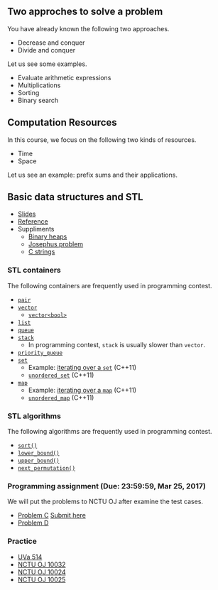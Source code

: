 ## Two approches to solve a problem

You have already known the following two approaches.

+	Decrease and conquer
+	Divide and conquer

Let us see some examples.

+	Evaluate arithmetic expressions
+	Multiplications
+	Sorting
+	Binary search

## Computation Resources

In this course, we focus on the following two kinds of resources.

+	Time
+	Space

Let us see an example: prefix sums and their applications.

## Basic data structures and STL

+   [Slides](lec02.pdf)
+   [Reference](http://www.cplusplus.com/reference/)
+   Suppliments
    +   [Binary heaps](PSPT_lec02_complexity.pdf)
    +   [Josephus problem](PSPT_lec03_joseph.pdf)
    +   [C strings](PSPT_lec06_cstring.pdf)

### STL containers

The following containers are frequently used in programming contest.
+   [`pair`](http://www.cplusplus.com/reference/utility/pair/)
+   [`vector`](http://www.cplusplus.com/reference/vector/vector/)
    +   [`vector<bool>`](http://www.cplusplus.com/reference/vector/vector-bool/)
+   [`list`](http://www.cplusplus.com/reference/list/list/)
+   [`queue`](http://www.cplusplus.com/reference/queue/queue/)
+   [`stack`](http://www.cplusplus.com/reference/stack/stack/)
    +   In programming contest, `stack` is usually slower than `vector`.
+   [`priority_queue`](http://www.cplusplus.com/reference/queue/priority_queue/)
+   [`set`](http://www.cplusplus.com/reference/set/set)
    +   Example: [iterating over a `set`](set-iter.c++11.cpp) (C++11)
    +   [`unordered_set`](http://www.cplusplus.com/reference/unordered_set/unordered_set) (C++11)
+   [`map`](http://www.cplusplus.com/reference/map/map)
    +   Example: [iterating over a `map`](map-iter.c++11.cpp) (C++11)
    +   [`unordered_map`](http://www.cplusplus.com/reference/unordered_map/unordered_map) (C++11)

### STL algorithms

The following algorithms are frequently used in programming contest.
+   [`sort()`](http://www.cplusplus.com/reference/algorithm/sort/)
+   [`lower_bound()`](http://www.cplusplus.com/reference/algorithm/lower_bound/)
+   [`upper_bound()`](http://www.cplusplus.com/reference/algorithm/upper_bound/)
+   [`next_permutation()`](http://www.cplusplus.com/reference/algorithm/next_permutation/)

### Programming assignment (Due: 23:59:59, Mar 25, 2017)

We will put the problems to NCTU OJ after examine the test cases.

+	[Problem C](PC.pdf) [Submit here](https://oj.nctu.me/groups/2/problems/10512/)
+	[Problem D](PD.pdf)

### Practice

+   [UVa 514](https://uva.onlinejudge.org/index.php?option=com_onlinejudge&Itemid=8&page=show_problem&problem=455)
+   [NCTU OJ 10032](https://oj.nctu.me/groups/1/problems/10032/)
+   [NCTU OJ 10024](https://oj.nctu.me/groups/1/problems/10024/)
+   [NCTU OJ 10025](https://oj.nctu.me/groups/1/problems/10025/) 
